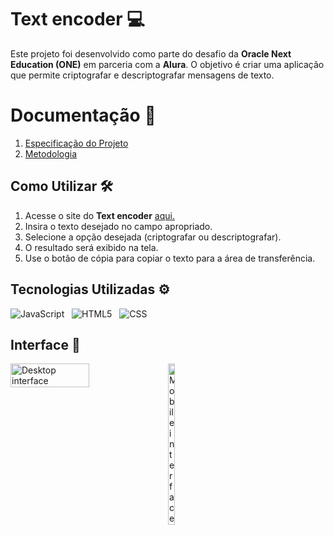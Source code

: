# Text encoder 💻

Este projeto foi desenvolvido como parte do desafio da **Oracle Next Education (ONE)** em parceria com a **Alura**. O objetivo é criar uma aplicação que permite criptografar e descriptografar mensagens de texto.

# Documentação 📝
<ol>
<li><a href="documentos/Especificação do Projeto.md"> Especificação do Projeto</a></li>
<li><a href="documentos/Metodologia.md"> Metodologia</a></li>
</ol>

## Como Utilizar 🛠
1. Acesse o site do **Text encoder** [aqui.](https://riniel-rodrigo.github.io/Text-decoder/)
3. Insira o texto desejado no campo apropriado.
4. Selecione a opção desejada (criptografar ou descriptografar).
5. O resultado será exibido na tela.
6. Use o botão de cópia para copiar o texto para a área de transferência.

## Tecnologias Utilizadas ⚙
![JavaScript](https://img.shields.io/badge/JavaScript-F7DF1E?style=for-the-badge&logo=javascript&logoColor=black)  &nbsp; 
![HTML5](https://img.shields.io/badge/HTML5-E34F26?style=for-the-badge&logo=html5&logoColor=white)  &nbsp;
![CSS](https://img.shields.io/badge/CSS3-1572B6?style=for-the-badge&logo=css3&logoColor=white)  &nbsp;


## Interface 📲

<div style="display: flex;">
  <img src="https://github.com/riniel-rodrigo/Text-decoder/assets/80684745/e7727e18-40df-4d09-acef-a9e7ed0e389e" alt="Desktop interface" style="width: 50%;">
  <img src="https://github.com/riniel-rodrigo/Text-decoder/assets/80684745/f9760239-846b-4a75-b165-6e924977b739" alt="Mobile interface" style="width: 15%;">
</div>

